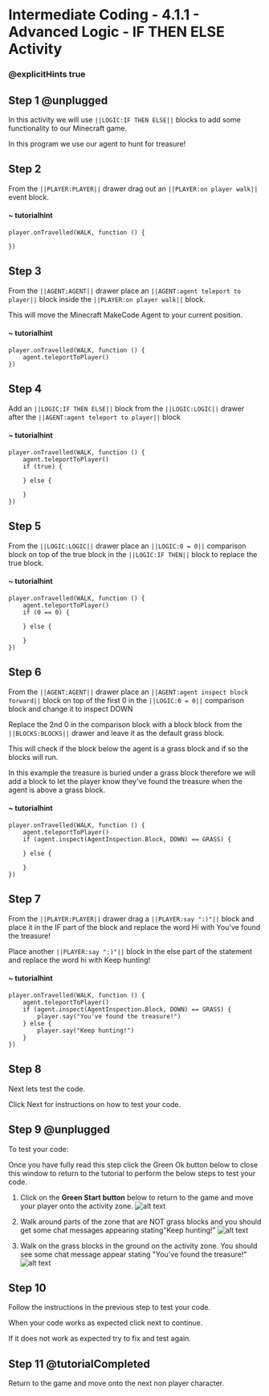 # Intermediate Coding - 4.1.1 - Advanced Logic - IF THEN ELSE Activity

### @explicitHints true

## Step 1 @unplugged
In this activity we will use ``||LOGIC:IF THEN ELSE||`` blocks to add some functionality to our Minecraft game.

In this program we use our agent to hunt for treasure!

## Step 2
From the ``||PLAYER:PLAYER||`` drawer drag out an ``||PLAYER:on player walk||`` event block.
#### ~ tutorialhint
```blocks
player.onTravelled(WALK, function () {
	
})
```
## Step 3
From the ``||AGENT:AGENT||`` drawer place an ``||AGENT:agent teleport to player||`` block inside the ``||PLAYER:on player walk||`` block.

This will move the Minecraft MakeCode Agent to your current position.
#### ~ tutorialhint
```blocks 
player.onTravelled(WALK, function () {
    agent.teleportToPlayer()
})
```
## Step 4
Add an ``||LOGIC:IF THEN ELSE||`` block from the ``||LOGIC:LOGIC||`` drawer after the ``||AGENT:agent teleport to player||`` block
#### ~ tutorialhint
```blocks 
player.onTravelled(WALK, function () {
    agent.teleportToPlayer()
    if (true) {
    	
    } else {
    	
    }
})
```

## Step 5
From the ``||LOGIC:LOGIC||`` drawer place an ``||LOGIC:0 = 0||`` comparison block on top of the true block in the ``||LOGIC:IF THEN||`` block to replace the true block.
#### ~ tutorialhint
```blocks 
player.onTravelled(WALK, function () {
    agent.teleportToPlayer()
    if (0 == 0) {
    	
    } else {
    	
    }
})
```

## Step 6
From the ``||AGENT:AGENT||`` drawer place an ``||AGENT:agent inspect block forward||`` block on top of the first 0 in the ``||LOGIC:0 = 0||`` comparison block and change it to inspect DOWN

Replace the 2nd 0 in the comparison block with a block block from the ``||BLOCKS:BLOCKS||`` drawer and leave it as the default grass block.

This will check if the block below the agent is a grass block and if so the blocks will run.

In this example the treasure is buried under a grass block therefore we will add a block to let the player know they've found the treasure when the agent is above a grass block.

#### ~ tutorialhint
```blocks 
player.onTravelled(WALK, function () {
    agent.teleportToPlayer()
    if (agent.inspect(AgentInspection.Block, DOWN) == GRASS) {
    	
    } else {
    	
    }
})
```

## Step 7
From the ``||PLAYER:PLAYER||`` drawer drag a ``||PLAYER:say ":)"||`` block and place it in the IF part of the block and replace the word Hi with You've found the treasure!

Place another ``||PLAYER:say ":)"||`` block in the else part of the statement and replace the word hi with Keep hunting!

#### ~ tutorialhint
```blocks 
player.onTravelled(WALK, function () {
    agent.teleportToPlayer()
    if (agent.inspect(AgentInspection.Block, DOWN) == GRASS) {
        player.say("You've found the treasure!")
    } else {
        player.say("Keep hunting!")
    }
})
```

## Step 8
Next lets test the code.

Click Next for instructions on how to test your code.

## Step 9 @unplugged
To test your code:

Once you have fully read this step click the Green Ok button below to close this window to return to the tutorial to perform the below steps to test your code.

1. Click on the **Green Start button** below to return to the game and move your player onto the activity zone. 
![alt text](https://intermediatev3.codingcredentials.com/Lesson2/2.1.1/images/2.jpg?raw=true "Start")


2. Walk around parts of the zone that are NOT grass blocks and you should get some chat messages appearing stating"Keep hunting!"
![alt text](https://intermediatev3.codingcredentials.com/Lesson4/4.1.1/images/1.jpg?raw=true "treasure")


3. Walk on the grass blocks in the ground on the activity zone. You should see some chat message appear stating "You've found the treasure!"
![alt text](https://intermediatev3.codingcredentials.com/Lesson4/4.1.1/images/2.jpg?raw=true "treasure")


## Step 10
Follow the instructions in the previous step to test your code.

When your code works as expected click next to continue.

If it does not work as expected try to fix and test again.

## Step 11 @tutorialCompleted
Return to the game and move onto the next non player character.
